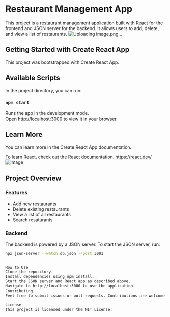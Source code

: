 # Restaurant Management App

This project is a restaurant management application built with React for the frontend and JSON server for the backend. It allows users to add, delete, and view a list of restaurants.
![Uploading image.png…]()


## Getting Started with Create React App

This project was bootstrapped with Create React App.

## Available Scripts

In the project directory, you can run:

### `npm start`

Runs the app in the development mode.\
Open http://localhost:3000 to view it in your browser.

## Learn More

You can learn more in the Create React App documentation.

To learn React, check out the React documentation.
https://react.dev/
![image](https://github.com/user-attachments/assets/78691fdb-bfcd-41ed-8b0c-4662fbe018d4)



## Project Overview

### Features

- Add new restaurants
- Delete existing restaurants
- View a list of all restaurants
- Search resaturants

### Backend

The backend is powered by a JSON server. To start the JSON server, run:

```bash
npx json-server --watch db.json --port 3001


How to Use
Clone the repository.
Install dependencies using npm install.
Start the JSON server and React app as described above.
Navigate to http://localhost:3000 to use the application.
Contributing
Feel free to submit issues or pull requests. Contributions are welcome!

License
This project is licensed under the MIT License.

